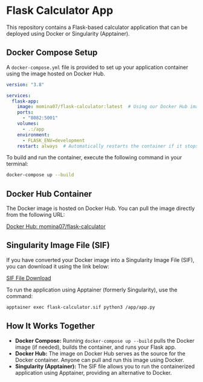# Flask Calculator App

This repository contains a Flask-based calculator application that can be deployed using Docker or Singularity (Apptainer).

## Docker Compose Setup

A `docker-compose.yml` file is provided to set up your application container using the image hosted on Docker Hub.

```yaml
version: "3.8"

services:
  flask-app:
    image: momina07/flask-calculator:latest  # Using our Docker Hub image
    ports:
      - "8082:5001"
    volumes:
      - .:/app
    environment:
      - FLASK_ENV=development
    restart: always  # Automatically restarts the container if it stops
```

To build and run the container, execute the following command in your terminal:

```bash
docker-compose up --build
```

## Docker Hub Container

The Docker image is hosted on Docker Hub. You can pull the image directly from the following URL:

[Docker Hub: momina07/flask-calculator](https://hub.docker.com/r/momina07/flask-calculator)

## Singularity Image File (SIF)

If you have converted your Docker image into a Singularity Image File (SIF), you can download it using the link below:

[SIF File Download](https://mtmailmtsu-my.sharepoint.com/:u:/g/personal/yz3r_mtmail_mtsu_edu/Edoo23CyqZ5Nvj4PwPrLycMB0_T1dPTvHfJqTmXf15o6kQ?e=VFFb7f)

To run the application using Apptainer (formerly Singularity), use the command:

```bash
apptainer exec flask-calculator.sif python3 /app/app.py
```

## How It Works Together

- **Docker Compose:** Running `docker-compose up --build` pulls the Docker image (if needed), builds the container, and runs your Flask app.
- **Docker Hub:** The image on Docker Hub serves as the source for the Docker container. Anyone can pull and run this image using Docker.
- **Singularity (Apptainer):** The SIF file allows you to run the containerized application using Apptainer, providing an alternative to Docker.


